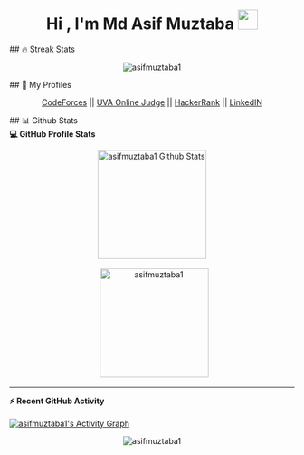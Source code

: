<h1 align="center">Hi , I'm Md Asif Muztaba <img src="https://media.giphy.com/media/hvRJCLFzcasrR4ia7z/giphy.gif" width="35"></h1>
## 🔥 Streak Stats
<p align="center"><img src="https://github-readme-streak-stats.herokuapp.com?user=asifmuztaba1&theme=dark&hide_border=true&date_format=M%20j%5B%2C%20Y%5D" alt="asifmuztaba1" /></p>
## 👀 My Profiles
<p align="center">
  <a href="https://codeforces.com/profile/asif_shithil">CodeForces</a> || 
	<a href="https://onlinejudge.org/index.php?option=com_onlinejudge&Itemid=15">UVA Online Judge</a> || 
	<a href="https://www.hackerrank.com/asifmuztaba">HackerRank</a> || 
  <a href="https://www.linkedin.com/in/asif-muztaba-shithil/">LinkedIN</a> 
</p>
## 📊 Github Stats
  <summary><b>💻 GitHub Profile Stats</b></summary>
  <p align="center">
    <a href="https://github.com/anuraghazra/github-readme-stats"><img alt="asifmuztaba1 Github Stats" src="https://github-readme-stats.vercel.app/api?username=asifmuztaba1&show_icons=true&count_private=true&theme=algolia" height="192px"/></a>
<br/><br/>
  &nbsp;
	  <img src="https://github-readme-stats.vercel.app/api/top-langs?username=asifmuztaba1&langs_count=10&show_icons=true&locale=en&layout=compact&theme=algolia" alt="asifmuztaba1" height="192px"/>
<br/>
  </p>

----

  <summary><b>⚡ Recent GitHub Activity</b></summary>
  <br/>
   <a href="https://github.com/asifmuztaba1"><img alt="asifmuztaba1's Activity Graph" src="https://activity-graph.herokuapp.com/graph?username=asifmuztaba1&custom_title=asifmuztaba1's%20Contribution%20Graph&theme=react-dark" /></a>
  <br/>
<p align="center"> 
	<img src="https://komarev.com/ghpvc/?username=asifmuztaba1&label=Profile%20views&color=0e75b6&style=plastic" alt="asifmuztaba1" /> 
</p>

